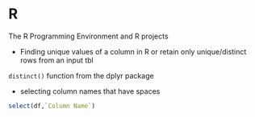 # R
The R Programming Environment and R projects

* Finding unique values of a column in R or retain only unique/distinct rows from an input tbl

`distinct()` function from the dplyr package

* selecting column names that have spaces

```R
select(df,`Column Name`)
```
